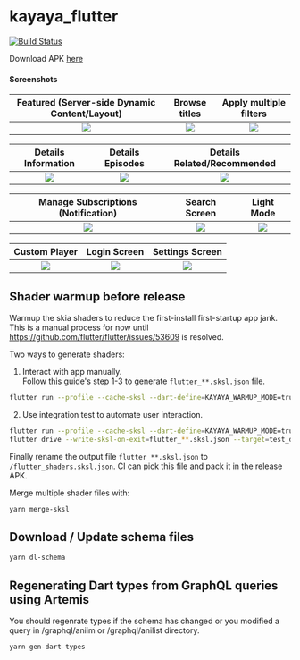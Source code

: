 # kayaya_flutter

[![Build Status](https://app.bitrise.io/app/af14e8c20650eb44/status.svg?token=3qLpr8MxbMQcWRWM0AUOwA&branch=master)](https://app.bitrise.io/app/af14e8c20650eb44)

Download APK [here](https://install.appcenter.ms/users/kono0514/apps/kayaya/distribution_groups/public)

#### Screenshots
Featured (Server-side Dynamic Content/Layout)  |  Browse titles  |  Apply multiple filters
:-------------------------:|:-------------------------:|:-------------------------:
![](https://i.imgur.com/D7MFPEJ.jpg)  |  ![](https://i.imgur.com/Ry89v2C.jpg)  |  ![](https://i.imgur.com/Q9rQnFU.jpg)

Details Information  |  Details Episodes  |  Details Related/Recommended
:-------------------------:|:-------------------------:|:-------------------------:
![](https://i.imgur.com/0TR2E0P.jpg)  |  ![](https://i.imgur.com/oNy4LJr.jpg)  |  ![](https://i.imgur.com/cMQeMgi.jpg)

Manage Subscriptions (Notification)  |  Search Screen  |  Light Mode
:-------------------------:|:-------------------------:|:-------------------------:
![](https://i.imgur.com/GOtkMfm.jpg)  |  ![](https://i.imgur.com/EV69Jdx.jpg)  |  ![](https://i.imgur.com/J0V2z4P.jpg)

Custom Player  |  Login Screen  |  Settings Screen
:-------------------------:|:-------------------------:|:-------------------------:
![](https://i.imgur.com/NIkhkyf.jpg)  |  ![](https://i.imgur.com/YOwCgye.jpg)  |  ![](https://i.imgur.com/K3pMT9c.jpg)

## Shader warmup before release

Warmup the skia shaders to reduce the first-install first-startup app jank.  
This is a manual process for now until https://github.com/flutter/flutter/issues/53609 is resolved.

Two ways to generate shaders:  

1. Interact with app manually.  
   Follow [this](https://flutter.dev/docs/perf/rendering/shader#how-to-use-sksl-warmup) guide's step 1-3 to generate ```flutter_**.sksl.json``` file.
```bash
flutter run --profile --cache-sksl --dart-define=KAYAYA_WARMUP_MODE=true
```

2. Use integration test to automate user interaction.
```bash
flutter run --profile --cache-sksl --dart-define=KAYAYA_WARMUP_MODE=true .\test_driver\integration.dart
flutter drive --write-sksl-on-exit=flutter_**.sksl.json --target=test_driver/integration.dart --use-existing-app=http://127.0.0.1:61163/*******=/
```

Finally rename the output file ```flutter_**.sksl.json``` to ```/flutter_shaders.sksl.json```. CI can pick this file and pack it in the release APK.

Merge multiple shader files with:
```bash
yarn merge-sksl
```

## Download / Update schema files

```bash
yarn dl-schema
```

## Regenerating Dart types from GraphQL queries using Artemis

You should regenrate types if the schema has changed or you modified a query in /graphql/aniim or /graphql/anilist directory.

```bash
yarn gen-dart-types
```
